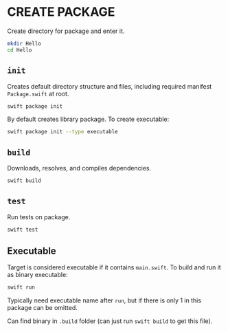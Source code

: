# CREATE PACKAGE

Create directory for package and enter it.

```zsh
mkdir Hello
cd Hello
```

## `init`

Creates default directory structure and files, including required manifest `Package.swift` at root.

```zsh
swift package init
```

By default creates library package. To create executable:

```zsh
swift package init --type executable
```

## `build`

Downloads, resolves, and compiles dependencies.

```zsh
swift build
```

## `test`

Run tests on package.

```zsh
swift test
```

## Executable

Target is considered executable if it contains `main.swift`. To build and run it as binary executable:

```zsh
swift run
```

Typically need executable name after `run`, but if there is only 1 in this package can be omitted.

Can find binary in `.build` folder (can just run `swift build` to get this file).
